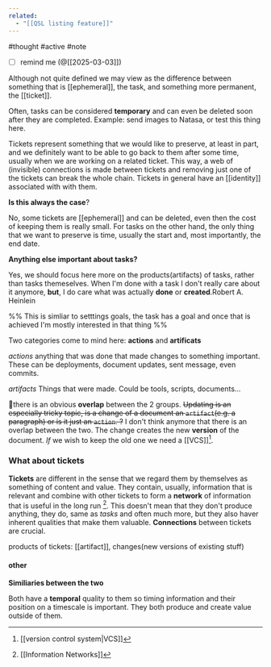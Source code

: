 ```yaml
---
related:
  - "[[QSL listing feature]]"
---
```

#thought #active #note 

- [ ] remind me (@[[2025-03-03]])

Although not quite defined we may view as the difference between something that is [[ephemeral]], the task, and something more permanent, the [[ticket]].

Often, tasks can be considered **temporary** and can even be deleted soon after they are completed.
Example: send images to Natasa, or test this thing here.

Tickets represent something that we would like to preserve, at least in part, and we definitely want to be able to go back to them after some time, usually when we are working on a related ticket. This way, a web  of (invisible) connections is made between tickets and removing just one of the tickets can break the whole chain.
Tickets in general have an [[identity]] associated with with them.

**Is this always the case**?

No, some tickets are [[ephemeral]] and can be deleted, even then the cost of keeping them is really small.
For tasks on the other hand, the only thing that we want to preserve is time, usually the start and, most importantly, the end date.

**Anything else important about tasks?**

Yes, we should focus here more on the products(artifacts) of tasks, rather  than tasks themeselves. When I'm done with a task I don't really care about it anymore, **but**, I do care what was actually **done** or **created**.Robert A. Heinlein

%% This is simliar to setttings goals, the task has a goal and once that is achieved I'm mostly interested in that thing %%

Two categories come to mind here: **actions** and **artificats**

*actions*
 anything that was done that made changes to something important. These can be deployments, document updates, sent message, even commits.

*artifacts*
 Things that were made. Could be tools, scripts, documents...

📔there is an obvious **overlap** between the 2 groups. 
~~Updating is an especially tricky topic, is a change of a document an `artifact`(e.g. a paragraph) or is it just an `action`. ?~~
I don't think anymore that there is an overlap between the two. The change creates the new **version** of the document. *If* we wish to keep the old one we need a [[VCS]][^1].

### What about tickets

**Tickets** are different in  the sense that we regard them by themselves as something of content and value. They contain, usually, information that is relevant and combine with other tickets to form a **network** of information that is useful in the long run [^2].
This doesn't mean that they don't produce anything, they do, same as *tasks* and often much more, but they also haver inherent qualities that make them valuable.
**Connections** between tickets are crucial.

products of tickets: [[artifact]], changes(new versions of existing stuff)

#### other 


**Similiaries between the two**

Both have a **temporal** quality to them so timing information and their position on a timescale is important.
They both produce and create value outside of them.

[^1]: [[version control system|VCS]]
[^2]: [[Information Networks]]